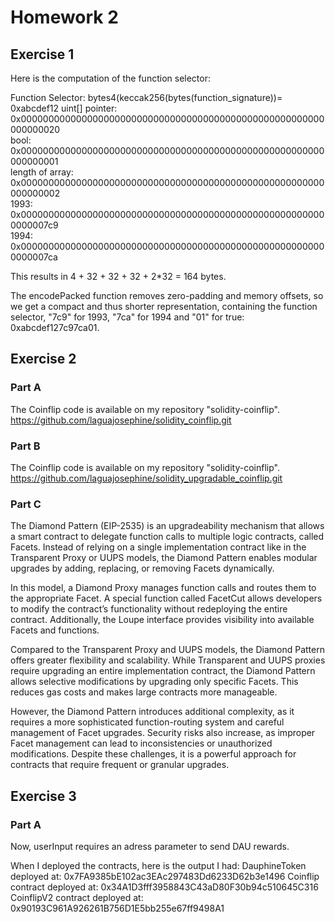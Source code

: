 # Homework 2
## Exercise 1

Here is the computation of the function selector: 

Function Selector:  bytes4(keccak256(bytes(function_signature))= 0xabcdef12 
uint[] pointer:     0x0000000000000000000000000000000000000000000000000000000000000020  
bool:               0x0000000000000000000000000000000000000000000000000000000000000001  
length of array:    0x0000000000000000000000000000000000000000000000000000000000000002  
1993:               0x00000000000000000000000000000000000000000000000000000000000007c9  
1994:               0x00000000000000000000000000000000000000000000000000000000000007ca

This results in 4 + 32 + 32 + 32 + 2*32 = 164 bytes.

The encodePacked function removes zero-padding and memory offsets, so we get a compact and thus shorter representation, containing the function selector, "7c9" for 1993, "7ca" for 1994 and "01" for true: 0xabcdef127c97ca01.

## Exercise 2
### Part A

The Coinflip code is available on my repository "solidity-coinflip". 
https://github.com/laguajosephine/solidity_coinflip.git

### Part B

The Coinflip code is available on my repository "solidity-coinflip". 
https://github.com/laguajosephine/solidity_upgradable_coinflip.git

### Part C

The Diamond Pattern (EIP-2535) is an upgradeability mechanism that allows a smart contract to delegate function calls to multiple logic contracts, called Facets. Instead of relying on a single implementation contract like in the Transparent Proxy or UUPS models, the Diamond Pattern enables modular upgrades by adding, replacing, or removing Facets dynamically.

In this model, a Diamond Proxy manages function calls and routes them to the appropriate Facet. A special function called FacetCut allows developers to modify the contract’s functionality without redeploying the entire contract. Additionally, the Loupe interface provides visibility into available Facets and functions.

Compared to the Transparent Proxy and UUPS models, the Diamond Pattern offers greater flexibility and scalability. While Transparent and UUPS proxies require upgrading an entire implementation contract, the Diamond Pattern allows selective modifications by upgrading only specific Facets. This reduces gas costs and makes large contracts more manageable.

However, the Diamond Pattern introduces additional complexity, as it requires a more sophisticated function-routing system and careful management of Facet upgrades. Security risks also increase, as improper Facet management can lead to inconsistencies or unauthorized modifications. Despite these challenges, it is a powerful approach for contracts that require frequent or granular upgrades.

## Exercise 3
### Part A
Now, userInput requires an adress parameter to send DAU rewards.

When I deployed the contracts, here is the output I had:
  DauphineToken deployed at: 0x7FA9385bE102ac3EAc297483Dd6233D62b3e1496
  Coinflip contract deployed at: 0x34A1D3fff3958843C43aD80F30b94c510645C316
  CoinflipV2 contract deployed at: 0x90193C961A926261B756D1E5bb255e67ff9498A1

